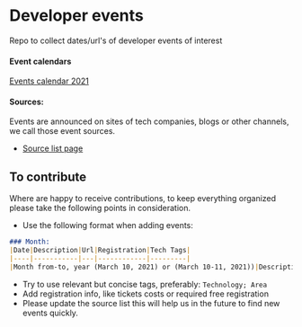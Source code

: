 # Developer events
Repo to collect dates/url's of developer events of interest

#### Event calendars
[Events calendar 2021](https://github.com/MakeAndDevelop/developer_events/blob/master/events/2021.md)

#### Sources:
Events are announced on sites of tech companies, blogs or other channels, we call those event sources.
- [Source list page](https://github.com/MakeAndDevelop/developer_events/blob/master/sources.md)

## To contribute
Where are happy to receive contributions, to keep everything organized please take the following points in consideration.
- Use the following format when adding events:
```md
### Month:
|Date|Description|Url|Registration|Tech Tags|
|----|-----------|---|------------|---------|
|Month from-to, year (March 10, 2021) or (March 10-11, 2021))|Description, eg: "Android dev Summit"|url of the event|Registration info, e.g.: "Ticket cost $299" or  "Free registration required" |Tags eg: "Android; Mobile"|
```
- Try to use relevant but concise tags, preferably: `Technology; Area`
- Add registration info, like tickets costs or required free registration
- Please update the source list this will help us in the future to find new events quickly.

